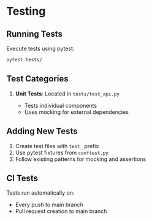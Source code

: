 # Testing

## Running Tests

Execute tests using pytest:

```bash
pytest tests/
```

## Test Categories

1. **Unit Tests**: Located in `tests/test_api.py`

   - Tests individual components
   - Uses mocking for external dependencies

## Adding New Tests

1. Create test files with `test_` prefix
2. Use pytest fixtures from `conftest.py`
3. Follow existing patterns for mocking and assertions

## CI Tests

Tests run automatically on:

- Every push to main branch
- Pull request creation to main branch
